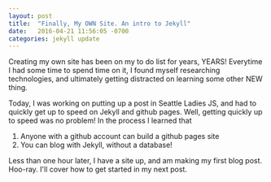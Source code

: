 ```yaml
---
layout: post
title:  "Finally, My OWN Site. An intro to Jekyll"
date:   2016-04-21 11:56:05 -0700
categories: jekyll update
---
```

Creating my own site has been on my to do list for years, YEARS! Everytime I had some time to spend time on it, I found myself researching technologies, and ultimately getting distracted on learning some other NEW thing.

Today, I was working on putting up a post in Seattle Ladies JS, and had to quickly get up to speed on Jekyll and github pages. Well, getting quickly up to speed was no problem! In the process I learned that  

1. Anyone with a github account can build a github pages site
2. You can blog with Jekyll, without a database!

Less than one hour later, I have a site up, and am making my first blog post. Hoo-ray. I'll cover how to get started in my next post.
